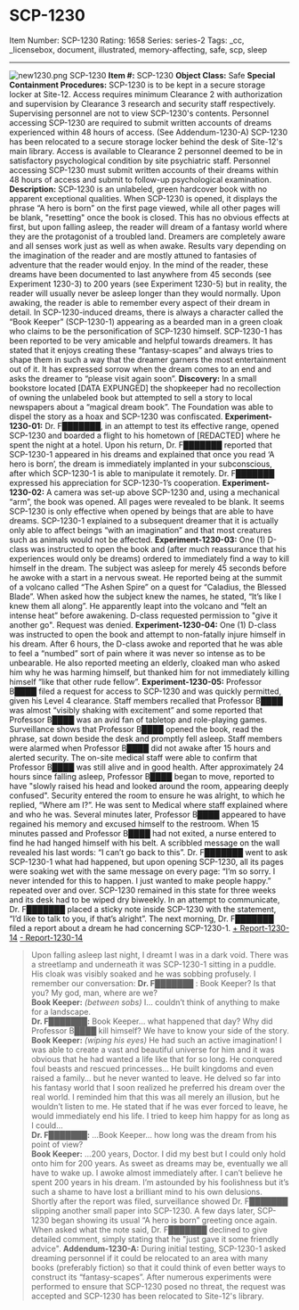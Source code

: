 # SCP-1230
Item Number: SCP-1230
Rating: 1658
Series: series-2
Tags: _cc, _licensebox, document, illustrated, memory-affecting, safe, scp, sleep

---

![new1230.png](https://scp-wiki.wdfiles.com/local--files/scp-1230/new1230.png)
SCP-1230
**Item #:** SCP-1230
**Object Class:** Safe
**Special Containment Procedures:** SCP-1230 is to be kept in a secure storage locker at Site-12. Access requires minimum Clearance 2 with authorization and supervision by Clearance 3 research and security staff respectively. Supervising personnel are not to view SCP-1230's contents. Personnel accessing SCP-1230 are required to submit written accounts of dreams experienced within 48 hours of access. (See Addendum-1230-A) SCP-1230 has been relocated to a secure storage locker behind the desk of Site-12's main library. Access is available to Clearance 2 personnel deemed to be in satisfactory psychological condition by site psychiatric staff. Personnel accessing SCP-1230 must submit written accounts of their dreams within 48 hours of access and submit to follow-up psychological examination.
**Description:** SCP-1230 is an unlabeled, green hardcover book with no apparent exceptional qualities. When SCP-1230 is opened, it displays the phrase “A hero is born” on the first page viewed, while all other pages will be blank, "resetting" once the book is closed. This has no obvious effects at first, but upon falling asleep, the reader will dream of a fantasy world where they are the protagonist of a troubled land. Dreamers are completely aware and all senses work just as well as when awake. Results vary depending on the imagination of the reader and are mostly attuned to fantasies of adventure that the reader would enjoy. In the mind of the reader, these dreams have been documented to last anywhere from 45 seconds (see Experiment 1230-3) to 200 years (see Experiment 1230-5) but in reality, the reader will usually never be asleep longer than they would normally. Upon awaking, the reader is able to remember every aspect of their dream in detail. In SCP-1230-induced dreams, there is always a character called the “Book Keeper” (SCP-1230-1) appearing as a bearded man in a green cloak who claims to be the personification of SCP-1230 himself. SCP-1230-1 has been reported to be very amicable and helpful towards dreamers. It has stated that it enjoys creating these “fantasy-scapes” and always tries to shape them in such a way that the dreamer garners the most entertainment out of it. It has expressed sorrow when the dream comes to an end and asks the dreamer to “please visit again soon”.
**Discovery:** In a small bookstore located [DATA EXPUNGED] the shopkeeper had no recollection of owning the unlabeled book but attempted to sell a story to local newspapers about a “magical dream book”. The Foundation was able to dispel the story as a hoax and SCP-1230 was confiscated.
**Experiment-1230-01:** Dr. F███████, in an attempt to test its effective range, opened SCP-1230 and boarded a flight to his hometown of [REDACTED] where he spent the night at a hotel. Upon his return, Dr. F███████ reported that SCP-1230-1 appeared in his dreams and explained that once you read ‘A hero is born’, the dream is immediately implanted in your subconscious, after which SCP-1230-1 is able to manipulate it remotely. Dr. F███████ expressed his appreciation for SCP-1230-1’s cooperation.
**Experiment-1230-02:** A camera was set-up above SCP-1230 and, using a mechanical “arm”, the book was opened. All pages were revealed to be blank. It seems SCP-1230 is only effective when opened by beings that are able to have dreams. SCP-1230-1 explained to a subsequent dreamer that it is actually only able to affect beings “with an imagination” and that most creatures such as animals would not be affected.
**Experiment-1230-03:** One (1) D-class was instructed to open the book and (after much reassurance that his experiences would only be dreams) ordered to immediately find a way to kill himself in the dream. The subject was asleep for merely 45 seconds before he awoke with a start in a nervous sweat. He reported being at the summit of a volcano called “The Ashen Spire” on a quest for “Caladius, the Blessed Blade”. When asked how the subject knew the names, he stated, “It’s like I knew them all along”. He apparently leapt into the volcano and “felt an intense heat” before awakening. D-class requested permission to "give it another go". Request was denied.
**Experiment-1230-04:** One (1) D-class was instructed to open the book and attempt to non-fatally injure himself in his dream. After 6 hours, the D-class awoke and reported that he was able to feel a “numbed” sort of pain where it was never so intense as to be unbearable. He also reported meeting an elderly, cloaked man who asked him why he was harming himself, but thanked him for not immediately killing himself “like that other rude fellow”.
**Experiment-1230-05:** Professor B████ filed a request for access to SCP-1230 and was quickly permitted, given his Level 4 clearance. Staff members recalled that Professor B████ was almost “visibly shaking with excitement” and some reported that Professor B████ was an avid fan of tabletop and role-playing games. Surveillance shows that Professor B████ opened the book, read the phrase, sat down beside the desk and promptly fell asleep. Staff members were alarmed when Professor B████ did not awake after 15 hours and alerted security. The on-site medical staff were able to confirm that Professor B████ was still alive and in good health. After approximately 24 hours since falling asleep, Professor B████ began to move, reported to have "slowly raised his head and looked around the room, appearing deeply confused". Security entered the room to ensure he was alright, to which he replied, “Where am I?”. He was sent to Medical where staff explained where and who he was. Several minutes later, Professor B████ appeared to have regained his memory and excused himself to the restroom. When 15 minutes passed and Professor B████ had not exited, a nurse entered to find he had hanged himself with his belt. A scribbled message on the wall revealed his last words: “I can’t go back to this”. Dr. F███████ went to ask SCP-1230-1 what had happened, but upon opening SCP-1230, all its pages were soaking wet with the same message on every page: “I’m so sorry. I never intended for this to happen. I just wanted to make people happy.” repeated over and over. SCP-1230 remained in this state for three weeks and its desk had to be wiped dry biweekly. In an attempt to communicate, Dr. F███████ placed a sticky note inside SCP-1230 with the statement, “I’d like to talk to you, if that’s alright”. The next morning, Dr. F███████ filed a report about a dream he had concerning SCP-1230-1.
[\+ Report-1230-14](javascript:;)
[\- Report-1230-14](javascript:;)
> Upon falling asleep last night, I dreamt I was in a dark void. There was a streetlamp and underneath it was SCP-1230-1 sitting in a puddle. His cloak was visibly soaked and he was sobbing profusely. I remember our conversation:
> **Dr. F███████** : Book Keeper? Is that you? My god, man, where are we?  
>  **Book Keeper:** _(between sobs)_ I… couldn’t think of anything to make for a landscape.  
>  **Dr. F███████:** Book Keeper… what happened that day? Why did Professor B████ kill himself? We have to know your side of the story.  
>  **Book Keeper:** _(wiping his eyes)_ He had such an active imagination! I was able to create a vast and beautiful universe for him and it was obvious that he had wanted a life like that for so long. He conquered foul beasts and rescued princesses… He built kingdoms and even raised a family… but he never wanted to leave. He delved so far into his fantasy world that I soon realized he preferred his dream over the real world. I reminded him that this was all merely an illusion, but he wouldn’t listen to me. He stated that if he was ever forced to leave, he would immediately end his life. I tried to keep him happy for as long as I could…  
>  **Dr. F███████:** …Book Keeper… how long was the dream from his point of view?  
>  **Book Keeper:** …200 years, Doctor. I did my best but I could only hold onto him for 200 years. As sweet as dreams may be, eventually we all have to wake up.
> I awoke almost immediately after. I can’t believe he spent 200 years in his dream. I’m astounded by his foolishness but it’s such a shame to have lost a brilliant mind to his own delusions.
Shortly after the report was filed, surveillance showed Dr. F███████ slipping another small paper into SCP-1230. A few days later, SCP-1230 began showing its usual “A hero is born” greeting once again. When asked what the note said, Dr. F███████ declined to give detailed comment, simply stating that he "just gave it some friendly advice".
**Addendum-1230-A:** During initial testing, SCP-1230-1 asked dreaming personnel if it could be relocated to an area with many books (preferably fiction) so that it could think of even better ways to construct its “fantasy-scapes”. After numerous experiments were performed to ensure that SCP-1230 posed no threat, the request was accepted and SCP-1230 has been relocated to Site-12's library.